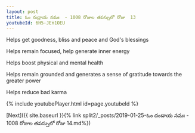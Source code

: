 ```yaml
---
layout: post
title: ఓం రుద్రాయ నమః  - 1008 రోజుల తపస్సులో రోజు  13
youtubeId: 6H5-JEn1OEU
---
```

 
 
Helps get goodness, bliss and peace and God's blessings
 
Helps remain focused, help generate inner energy 
 
Helps boost physical and mental health 
 
Helps remain grounded and generates a sense of gratitude towards the greater power 
 
Helps reduce bad karma
 
 
 
 


{% include youtubePlayer.html id=page.youtubeId %}
 
[Next]({{ site.baseurl }}{% link  split2/_posts/2019-01-25-ఓం దండాయ నమః  - 1008 రోజుల తపస్సులో రోజు  14.md%})
 
